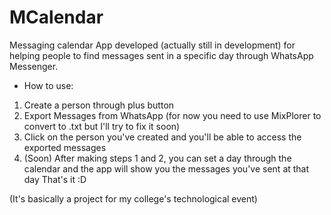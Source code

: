 # MCalendar
Messaging calendar
App developed (actually still in development) for helping people to find messages sent in a specific day through WhatsApp Messenger.
- How to use:
1. Create a person through plus button
2. Export Messages from WhatsApp (for now you need to use MixPlorer to convert to .txt but I'll try to fix it soon)
3. Click on the person you've created and you'll be able to access the exported messages
4. (Soon) After making steps 1 and 2, you can set a day through the calendar and the app will show you the messages you've sent at that day
That's it :D

(It's basically a project for my college's technological event)
